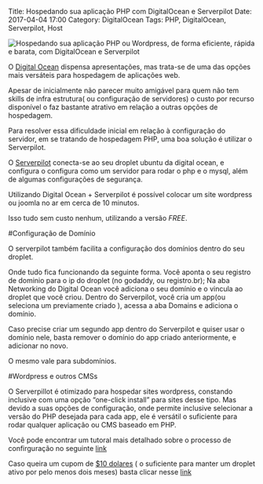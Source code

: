 Title: Hospedando sua aplicação PHP com DigitalOcean e Serverpilot
Date: 2017-04-04 17:00
Category: DigitalOcean
Tags: PHP, DigitalOcean, Serverpilot, Host


![Hospedando sua aplicação PHP ou Wordpress, de forma eficiente, rápida e barata, com DigitalOcean e Serverpilot][1]

[1]: https://cloud.githubusercontent.com/assets/5393392/25672380/ab6317ee-3009-11e7-954c-5dbbfc9a7c77.png


O [Digital Ocean](https://m.do.co/c/e988e06e6f7d) dispensa apresentações, mas trata-se de uma das opções mais versáteis para hospedagem de aplicações web.

Apesar de inicialmente não parecer muito amigável para quem não tem skills de infra estrutura( ou configuração de servidores) o custo por recurso disponível o faz bastante atrativo em relação a outras opções de hospedagem.

Para resolver essa dificuldade inicial em relação à configuração do servidor, em se tratando de hospedagem PHP, uma boa solução é utilizar o Serverpilot.

O [Serverpilot](https://serverpilot.io/) conecta-se ao seu droplet ubuntu da digital ocean, e configura o configura como um servidor para rodar o php e o mysql, além de algumas configurações de segurança.

Utilizando Digital Ocean + Serverpilot é possível colocar um site wordpress ou joomla no ar em cerca de 10 minutos.

Isso tudo sem custo nenhum, utilizando a versão *FREE*.

#Configuração de Domínio

O serverpilot também facilita a configuração dos domínios dentro do seu droplet.

Onde tudo fica funcionando da seguinte forma.
Você aponta o seu registro de dominio para o ip do droplet (no godaddy, ou registro.br);
Na aba Networking do Digital Ocean você adiciona o seu domínio e o vincula ao droplet que você criou.
Dentro do Serverpilot, você cria um app(ou seleciona um previamente criado ), acessa a aba Domains e adiciona o domínio.

Caso precise criar um segundo app dentro do Serverpilot e quiser usar o domínio nele,  basta remover o domínio do app criado anteriormente, e adicionar no novo.

O mesmo vale para subdomínios.

#Wordpress e outros CMSs

O Serverpillot é otimizado para hospedar sites wordpress, constando inclusive com uma opção “one-click install” para sites desse tipo. Mas devido a suas opções de configuração, onde permite inclusive selecionar a versão do PHP desejada para cada app, ele é versátil o suficiente para rodar qualquer aplicação ou CMS baseado em PHP.


Você pode encontrar um tutoral mais detalhado sobre o processo de confirguração no seguinte [link](https://code.tutsplus.com/tutorials/launching-wordpress-at-digital-ocean-with-serverpilot--cms-23276)

Caso queira um cupom de [$10 dolares](https://m.do.co/c/e988e06e6f7d) ( o suficiente para manter um droplet ativo por pelo menos dois meses) basta clicar nesse [link](https://m.do.co/c/e988e06e6f7d)


